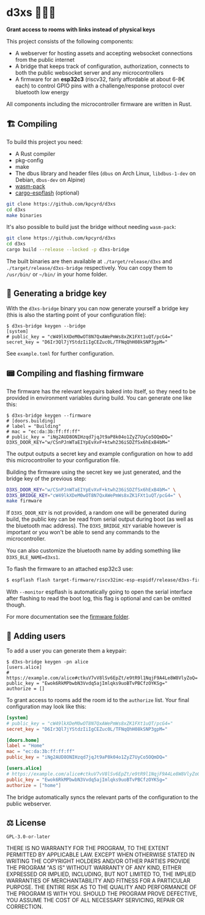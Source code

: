 # d3xs 🔑🚪🧀

**Grant access to rooms with links instead of physical keys**

This project consists of the following components:

- A webserver for hosting assets and accepting websocket connections from the public internet
- A bridge that keeps track of configuration, authorization, connects to both the public websocket server and any microcontrollers
- A firmware for an **esp32c3** (riscv32, fairly affordable at about 6-8€ each) to control GPIO pins with a challenge/response protocol over bluetooth low energy

All components including the microcontroller firmware are written in Rust.

## 🏗️ Compiling

To build this project you need:

- A Rust compiler
- pkg-config
- make
- The dbus library and header files (`dbus` on Arch Linux, `libdbus-1-dev` on Debian, `dbus-dev` on Alpine)
- [wasm-pack](https://github.com/rustwasm/wasm-pack)
- [cargo-espflash](https://github.com/esp-rs/espflash) (optional)

```sh
git clone https://github.com/kpcyrd/d3xs
cd d3xs
make binaries
```

It's also possible to build just the bridge without needing `wasm-pack`:

```sh
git clone https://github.com/kpcyrd/d3xs
cd d3xs
cargo build --release --locked -p d3xs-bridge
```

The built binaries are then available at `./target/release/d3xs` and `./target/release/d3xs-bridge` respectively. You can copy them to `/usr/bin/` or `~/bin/` in your home folder.

## 🔑 Generating a bridge key

With the `d3xs-bridge` binary you can now generate yourself a bridge key (this is also the starting point of your configuration file):

```
$ d3xs-bridge keygen --bridge
[system]
# public_key = "cW49lkXDeM0wOT8N7QxAWePmWs8xZK1FXt1uQT/pcG4="
secret_key = "D6Ir3Ql7jYStdzIiIgCEZuc0L/TFNqQhH08kSNP3gpM="
```

See `example.toml` for further configuration.

## 📟 Compiling and flashing firmware

The firmware has the relevant keypairs baked into itself, so they need to be provided in environment variables during build. You can generate one like this:

```
$ d3xs-bridge keygen --firmware
# [doors.building]
# label = "Building"
# mac = "ec:da:3b:ff:ff:ff"
# public_key = "iNg2AUD8ONIHzqd7jqJt9aP8k04o1ZyZ7UyCo5OQmDQ="
D3XS_DOOR_KEY="w/CSnPJnWTaEIYpEvXvF+ktwh236iSDZfSx6hExB4bM="
```

The output outputs a secret key and example configuration on how to add this microcontroller to your configuration file.

Building the firmware using the secret key we just generated, and the bridge key of the previous step:

```sh
D3XS_DOOR_KEY="w/CSnPJnWTaEIYpEvXvF+ktwh236iSDZfSx6hExB4bM=" \
D3XS_BRIDGE_KEY="cW49lkXDeM0wOT8N7QxAWePmWs8xZK1FXt1uQT/pcG4=" \
make firmware
```

If `D3XS_DOOR_KEY` is not provided, a random one will be generated during build, the public key can be read from serial output during boot (as well as the bluetooth mac address). The `D3XS_BRIDGE_KEY` variable however is important or you won't be able to send any commands to the microcontroller.

You can also customize the bluetooth name by adding something like `D3XS_BLE_NAME=d3xs1`.

To flash the firmware to an attached esp32c3 use:

```sh
$ espflash flash target-firmware/riscv32imc-esp-espidf/release/d3xs-firmware --monitor
```

With `--monitor` espflash is automatically going to open the serial interface after flashing to read the boot log, this flag is optional and can be omitted though.

For more documentation see the [firmware folder](firmware/).

## 👥 Adding users

To add a user you can generate them a keypair:

```
$ d3xs-bridge keygen -pn alice
[users.alice]
# https://example.com/alice#ctkuV7vV8lSv6EpZt/e9tR9l1NqjF9A4Le8W8VlyZoQ=
public_key = "Ewok6RkMPbwbN3Vvdq5ajImlqks9uoBTvPBCfzOYKSg="
authorize = []
```

To grant access to rooms add the room id to the `authorize` list. Your final configuration may look like this:

```toml
[system]
# public_key = "cW49lkXDeM0wOT8N7QxAWePmWs8xZK1FXt1uQT/pcG4="
secret_key = "D6Ir3Ql7jYStdzIiIgCEZuc0L/TFNqQhH08kSNP3gpM="

[doors.home]
label = "Home"
mac = "ec:da:3b:ff:ff:ff"
public_key = "iNg2AUD8ONIHzqd7jqJt9aP8k04o1ZyZ7UyCo5OQmDQ="

[users.alice]
# https://example.com/alice#ctkuV7vV8lSv6EpZt/e9tR9l1NqjF9A4Le8W8VlyZoQ=
public_key = "Ewok6RkMPbwbN3Vvdq5ajImlqks9uoBTvPBCfzOYKSg="
authorize = ["home"]
```

The bridge automatically syncs the relevant parts of the configuration to the public webserver.

## ⚖️ License

`GPL-3.0-or-later`

THERE IS NO WARRANTY FOR THE PROGRAM, TO THE EXTENT PERMITTED BY
APPLICABLE LAW.  EXCEPT WHEN OTHERWISE STATED IN WRITING THE COPYRIGHT
HOLDERS AND/OR OTHER PARTIES PROVIDE THE PROGRAM "AS IS" WITHOUT WARRANTY
OF ANY KIND, EITHER EXPRESSED OR IMPLIED, INCLUDING, BUT NOT LIMITED TO,
THE IMPLIED WARRANTIES OF MERCHANTABILITY AND FITNESS FOR A PARTICULAR
PURPOSE.  THE ENTIRE RISK AS TO THE QUALITY AND PERFORMANCE OF THE PROGRAM
IS WITH YOU.  SHOULD THE PROGRAM PROVE DEFECTIVE, YOU ASSUME THE COST OF
ALL NECESSARY SERVICING, REPAIR OR CORRECTION.

